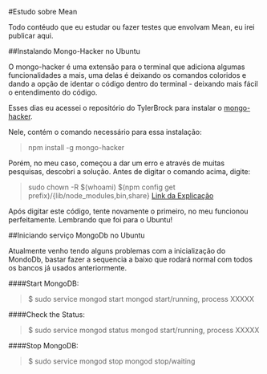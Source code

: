 #Estudo sobre Mean

Todo contéudo que eu estudar ou fazer testes que envolvam Mean, eu irei publicar aqui.


##Instalando Mongo-Hacker no Ubuntu

O mongo-hacker é uma extensão para o terminal que adiciona algumas funcionalidades a mais, uma delas é deixando os comandos coloridos e dando a opção de identar o código dentro do terminal - deixando mais fácil o entendimento do código.

Esses dias eu acessei o repositório do TylerBrock para instalar o [mongo-hacker](https://github.com/TylerBrock/mongo-hacker).

Nele, contém o comando necessário para essa instalação:
>npm install -g mongo-hacker

Porém, no meu caso, começou a dar um erro e através de muitas pesquisas, descobri a solução. Antes de digitar o comando acima, digite:
>sudo chown -R $(whoami) $(npm config get prefix)/{lib/node_modules,bin,share}
>[Link da Explicação](https://docs.npmjs.com/getting-started/fixing-npm-permissions)

Após digitar este código, tente novamente o primeiro, no meu funcionou perfeitamente. Lembrando que foi para o Ubuntu!


##Iniciando serviço MongoDb no Ubuntu

Atualmente venho tendo alguns problemas com a inicialização do MondoDb, bastar fazer a sequencia a baixo que rodará normal com todos os bancos já usados anteriormente.

####Start MongoDB:

>$ sudo service mongod start
mongod start/running, process XXXXX

####Check the Status:

>$ sudo service mongod status
mongod start/running, process XXXXX

####Stop MongoDB:

>$ sudo service mongod stop
mongod stop/waiting
